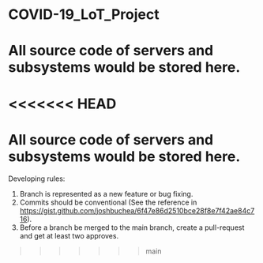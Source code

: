 # COVID-19_LoT_Project 

# All source code of servers and subsystems would be stored here.

<<<<<<< HEAD
=======
# All source code of servers and subsystems would be stored here.

Developing rules:
1. Branch is represented as a new feature or bug fixing.
2. Commits should be conventional (See the reference in https://gist.github.com/joshbuchea/6f47e86d2510bce28f8e7f42ae84c716).
3. Before a branch be merged to the main branch, create a pull-request and get at least two approves.
>>>>>>> main
